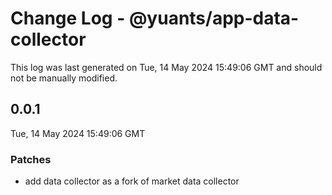 # Change Log - @yuants/app-data-collector

This log was last generated on Tue, 14 May 2024 15:49:06 GMT and should not be manually modified.

## 0.0.1
Tue, 14 May 2024 15:49:06 GMT

### Patches

- add data collector as a fork of market data collector

